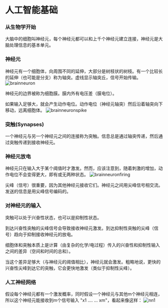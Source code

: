 
# 人工智能基础

### 从生物学开始
  大脑中的细胞叫神经元，每个神经元都可以和上千个神经元建立连接，神经元是大脑处理信息的基本单元。
  
### 神经元

神经元有一个细胞体，向周围不同的延伸，大部分是树枝状的树枝。有一个比较长的延伸（也可能是分支）称为轴突。虚线显示轴突丘，信号开始传输。
![brainneuron](https://www.codeproject.com/KB/AI/NeuralNetwork_1/brainneuron.png)

神经元的边界被称为细胞膜。膜内外有电压差（膜电位）。

如果输入足够大，就会产生动作电位。动作电位（神经元轴突）然后沿着轴突向下移动，远离细胞体。
![brainneuronspike](https://www.codeproject.com/KB/AI/NeuralNetwork_1/brainneuronspike.png)

### 突触(Synapses)
一个神经元与另一个神经元之间的连接称为突触。信息总是通过轴突传递，然后通过突触传递到接收神经元。

### 神经元放电
神经元只在输入大于某个阈值时才激发。然而，应该注意到，随着刺激的增加，动作电位不会变得更大，即有或无两种状态。
![brainneuronfiring](https://www.codeproject.com/KB/AI/NeuralNetwork_1/brainneuronfiring.png)

尖峰（信号）很重要，因为其他神经元接收它们。神经元之间用尖峰信号相交流。发送的信息是用尖峰信号编码的。

### 对神经元的输入
突触可以处于兴奋性状态，也可以是抑制性状态。

到达兴奋性突触的尖峰信号会导致接收神经元激发。到达抑制性突触的尖峰（信号）趋向于抑制接收神经元的放电。

细胞体和突触本质上是计算（由复杂的化学/电过程）传入的兴奋性和抑制性输入之间的差异（空间和时间的总和）。

当这个差异足够大（与神经元的阈值相比），神经元就会激发。粗略地说，更快的兴奋性尖峰到达它的突触，它会更快地激发（类似于抑制性尖峰）。

### 人工神经网络
假设每个神经元都有一个激发概率，同时假设一个神经元与其他m个神经元相连，所以这个神经元能接收到m个信号输入 "x1 …. … xm"，看起来像这样：
![nn1](https://www.codeproject.com/KB/AI/NeuralNetwork_1/nn1.png)

